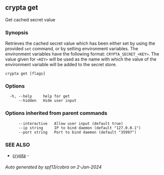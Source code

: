 ## crypta get

Get cached secret value

### Synopsis

Retrieves the cached secret value which has been either set by using the provided `set` command, or by setting environment variables. The environment variables have the following format: `CRYPTA_SECRET_<KEY>`. The value given for `<KEY>` will be used as the name with which the value of the environment variable will be added to the secret store.

```
crypta get [flags]
```

### Options

```
  -h, --help     help for get
      --hidden   Hide user input
```

### Options inherited from parent commands

```
      --interactive   Allow user input (default true)
      --ip string     IP to bind daemon (default "127.0.0.1")
      --port string   Port to bind daemon (default "35997")
```

### SEE ALSO

* [crypta](crypta.md)	 -

###### Auto generated by spf13/cobra on 2-Jan-2024
